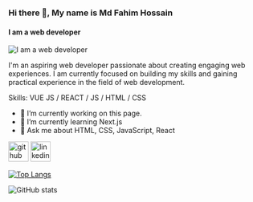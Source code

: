 ### Hi there 👋, My name is Md Fahim Hossain
#### I am a web developer
![I am a web developer](https://media.licdn.com/dms/image/D5616AQHt5JlBkQvtGg/profile-displaybackgroundimage-shrink_350_1400/0/1719860347869?e=1725494400&v=beta&t=wyZ55pjpO208GF2xmjk-1kq3mhjLP5R2U8XzIgbQclQ)

I'm an aspiring web developer passionate about creating engaging web experiences. I am currently focused on building my skills and gaining practical experience in the field of web development.

Skills: VUE JS / REACT / JS / HTML / CSS

- 🔭 I’m currently working on this page. 
- 🌱 I’m currently learning Next.js 
- 💬 Ask me about HTML, CSS, JavaScript, React 


[<img src='https://cdn.jsdelivr.net/npm/simple-icons@3.0.1/icons/github.svg' alt='github' height='40'>](https://github.com/FahimReshad)  [<img src='https://cdn.jsdelivr.net/npm/simple-icons@3.0.1/icons/linkedin.svg' alt='linkedin' height='40'>](https://www.linkedin.com/in/fahimreshad/)  

[![Top Langs](https://github-readme-stats.vercel.app/api/top-langs/?username=FahimReshad)](https://github.com/anuraghazra/github-readme-stats)

![GitHub stats](https://github-readme-stats.vercel.app/api?username=FahimReshad&show_icons=true&count_private=true)  






